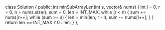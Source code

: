 class Solution {
public:
int minSubArrayLen(int s, vector<int>& nums) {
int l = 0, r = 0, n = nums.size(), sum = 0, len = INT_MAX;
while (r < n) {
sum += nums[r++];
while (sum >= s) {
len = min(len, r - l);
sum -= nums[l++];
}
}
return len == INT_MAX ? 0 : len;
}
};